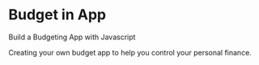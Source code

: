 # Budget in App
Build a Budgeting App with Javascript


Creating your own budget app to help you control your personal finance.

